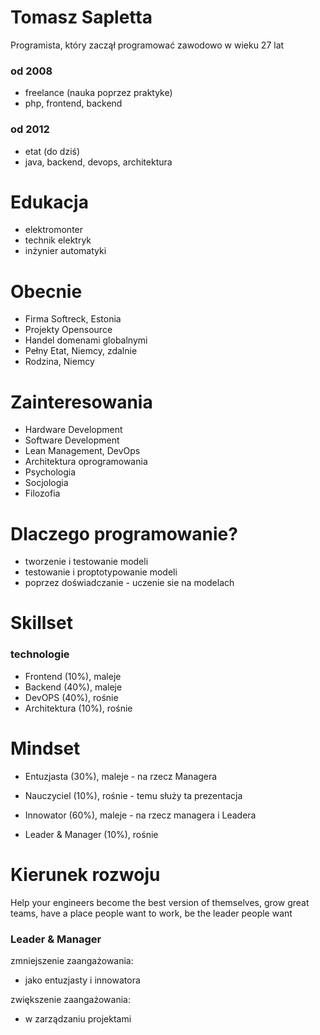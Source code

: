 # Tomasz Sapletta

Programista, który zaczął programować zawodowo w wieku 27 lat
  
### od 2008
+ freelance (nauka poprzez praktyke)
+ php, frontend, backend

### od 2012
+ etat (do dziś)
+ java, backend, devops, architektura
    
# Edukacja

+ elektromonter
+ technik elektryk
+ inżynier automatyki

# Obecnie

+ Firma Softreck, Estonia
+ Projekty Opensource
+ Handel domenami globalnymi
+ Pełny Etat, Niemcy, zdalnie 
+ Rodzina, Niemcy


# Zainteresowania
+ Hardware Development
+ Software Development
+ Lean Management, DevOps
+ Architektura oprogramowania
+ Psychologia
+ Socjologia
+ Filozofia


# Dlaczego programowanie?

+ tworzenie i testowanie modeli
+ testowanie i proptotypowanie modeli
+ poprzez doświadczanie - uczenie sie na modelach


# Skillset 

### technologie

+ Frontend (10%), maleje
+ Backend (40%), maleje
+ DevOPS (40%), rośnie
+ Architektura (10%), rośnie

# Mindset

[comment]: <> (Każdy z nas ma w różnych tematach różne punkty widzenia:)

+ Entuzjasta (30%), maleje - na rzecz Managera

+ Nauczyciel (10%), rośnie - temu służy ta prezentacja

+ Innowator (60%), maleje - na rzecz managera i Leadera

+ Leader & Manager (10%), rośnie


# Kierunek rozwoju
Help your engineers become the best version of themselves,
grow great teams, have a place people want to work, be the leader people want

### Leader & Manager

zmniejszenie zaangażowania:
+ jako entuzjasty i innowatora


zwiększenie zaangażowania:
+ w zarządzaniu projektami




